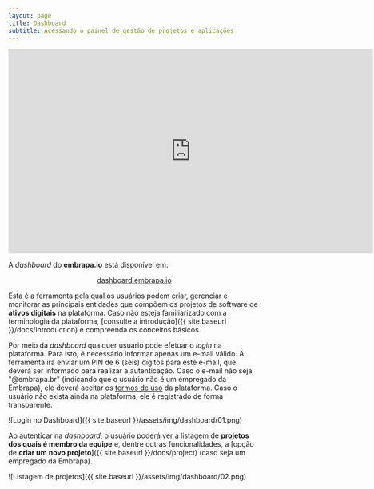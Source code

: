 ```yaml
---
layout: page
title: Dashboard
subtitle: Acessando o painel de gestão de projetos e aplicações
---
```


<iframe width="730" height="410" src="https://www.youtube.com/embed/wnN1tiGVcu4" frameborder="0" allow="accelerometer; autoplay; clipboard-write; encrypted-media; gyroscope; picture-in-picture; web-share" allowfullscreen></iframe>

A _dashboard_ do **embrapa.io** está disponível em:

<div style="margin: 0 auto; text-align: center;">
    <a class="btn btn-info btn-lg" href="https://dashboard.embrapa.io" target="_blank">dashboard.embrapa.io</a>
</div>

Esta é a ferramenta pela qual os usuários podem criar, gerenciar e monitorar as principais entidades que compõem os projetos de software de **ativos digitais** na plataforma. Caso não esteja familiarizado com a terminologia da plataforma, [consulte a introdução]({{ site.baseurl }}/docs/introduction) e compreenda os conceitos básicos.

Por meio da _dashboard_ qualquer usuário pode efetuar o _login_ na plataforma. Para isto, é necessário informar apenas um e-mail válido. A ferramenta irá enviar um PIN de 6 (seis) dígitos para este e-mail, que deverá ser informado para realizar a autenticação. Caso o e-mail não seja "@embrapa.br" (indicando que o usuário não é um empregado da Embrapa), ele deverá aceitar os [termos de uso](https://dashboard.embrapa.io/privacy-policy.html) da plataforma. Caso o usuário não exista ainda na plataforma, ele é registrado de forma transparente.

![Login no Dashboard]({{ site.baseurl }}/assets/img/dashboard/01.png)

Ao autenticar na _dashboard_, o usuário poderá ver a listagem de **projetos dos quais é membro da equipe** e, dentre outras funcionalidades, a [opção de **criar um novo projeto**]({{ site.baseurl }}/docs/project) (caso seja um empregado da Embrapa).

![Listagem de projetos]({{ site.baseurl }}/assets/img/dashboard/02.png)
